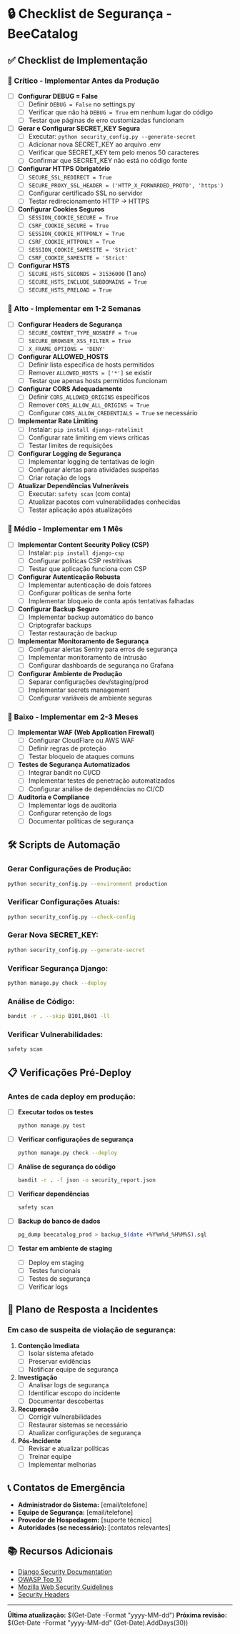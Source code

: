 # 🔒 Checklist de Segurança - BeeCatalog

## ✅ Checklist de Implementação

### 🚨 Crítico - Implementar Antes da Produção

- [ ] **Configurar DEBUG = False**
  - [ ] Definir `DEBUG = False` no settings.py
  - [ ] Verificar que não há `DEBUG = True` em nenhum lugar do código
  - [ ] Testar que páginas de erro customizadas funcionam

- [ ] **Gerar e Configurar SECRET_KEY Segura**
  - [ ] Executar: `python security_config.py --generate-secret`
  - [ ] Adicionar nova SECRET_KEY ao arquivo .env
  - [ ] Verificar que SECRET_KEY tem pelo menos 50 caracteres
  - [ ] Confirmar que SECRET_KEY não está no código fonte

- [ ] **Configurar HTTPS Obrigatório**
  - [ ] `SECURE_SSL_REDIRECT = True`
  - [ ] `SECURE_PROXY_SSL_HEADER = ('HTTP_X_FORWARDED_PROTO', 'https')`
  - [ ] Configurar certificado SSL no servidor
  - [ ] Testar redirecionamento HTTP → HTTPS

- [ ] **Configurar Cookies Seguros**
  - [ ] `SESSION_COOKIE_SECURE = True`
  - [ ] `CSRF_COOKIE_SECURE = True`
  - [ ] `SESSION_COOKIE_HTTPONLY = True`
  - [ ] `CSRF_COOKIE_HTTPONLY = True`
  - [ ] `SESSION_COOKIE_SAMESITE = 'Strict'`
  - [ ] `CSRF_COOKIE_SAMESITE = 'Strict'`

- [ ] **Configurar HSTS**
  - [ ] `SECURE_HSTS_SECONDS = 31536000` (1 ano)
  - [ ] `SECURE_HSTS_INCLUDE_SUBDOMAINS = True`
  - [ ] `SECURE_HSTS_PRELOAD = True`

### 🔶 Alto - Implementar em 1-2 Semanas

- [ ] **Configurar Headers de Segurança**
  - [ ] `SECURE_CONTENT_TYPE_NOSNIFF = True`
  - [ ] `SECURE_BROWSER_XSS_FILTER = True`
  - [ ] `X_FRAME_OPTIONS = 'DENY'`

- [ ] **Configurar ALLOWED_HOSTS**
  - [ ] Definir lista específica de hosts permitidos
  - [ ] Remover `ALLOWED_HOSTS = ['*']` se existir
  - [ ] Testar que apenas hosts permitidos funcionam

- [ ] **Configurar CORS Adequadamente**
  - [ ] Definir `CORS_ALLOWED_ORIGINS` específicos
  - [ ] Remover `CORS_ALLOW_ALL_ORIGINS = True`
  - [ ] Configurar `CORS_ALLOW_CREDENTIALS = True` se necessário

- [ ] **Implementar Rate Limiting**
  - [ ] Instalar: `pip install django-ratelimit`
  - [ ] Configurar rate limiting em views críticas
  - [ ] Testar limites de requisições

- [ ] **Configurar Logging de Segurança**
  - [ ] Implementar logging de tentativas de login
  - [ ] Configurar alertas para atividades suspeitas
  - [ ] Criar rotação de logs

- [ ] **Atualizar Dependências Vulneráveis**
  - [ ] Executar: `safety scan` (com conta)
  - [ ] Atualizar pacotes com vulnerabilidades conhecidas
  - [ ] Testar aplicação após atualizações

### 🔷 Médio - Implementar em 1 Mês

- [ ] **Implementar Content Security Policy (CSP)**
  - [ ] Instalar: `pip install django-csp`
  - [ ] Configurar políticas CSP restritivas
  - [ ] Testar que aplicação funciona com CSP

- [ ] **Configurar Autenticação Robusta**
  - [ ] Implementar autenticação de dois fatores
  - [ ] Configurar políticas de senha forte
  - [ ] Implementar bloqueio de conta após tentativas falhadas

- [ ] **Configurar Backup Seguro**
  - [ ] Implementar backup automático do banco
  - [ ] Criptografar backups
  - [ ] Testar restauração de backup

- [ ] **Implementar Monitoramento de Segurança**
  - [ ] Configurar alertas Sentry para erros de segurança
  - [ ] Implementar monitoramento de intrusão
  - [ ] Configurar dashboards de segurança no Grafana

- [ ] **Configurar Ambiente de Produção**
  - [ ] Separar configurações dev/staging/prod
  - [ ] Implementar secrets management
  - [ ] Configurar variáveis de ambiente seguras

### 🔵 Baixo - Implementar em 2-3 Meses

- [ ] **Implementar WAF (Web Application Firewall)**
  - [ ] Configurar CloudFlare ou AWS WAF
  - [ ] Definir regras de proteção
  - [ ] Testar bloqueio de ataques comuns

- [ ] **Testes de Segurança Automatizados**
  - [ ] Integrar bandit no CI/CD
  - [ ] Implementar testes de penetração automatizados
  - [ ] Configurar análise de dependências no CI/CD

- [ ] **Auditoria e Compliance**
  - [ ] Implementar logs de auditoria
  - [ ] Configurar retenção de logs
  - [ ] Documentar políticas de segurança

## 🛠️ Scripts de Automação

### Gerar Configurações de Produção:
```bash
python security_config.py --environment production
```

### Verificar Configurações Atuais:
```bash
python security_config.py --check-config
```

### Gerar Nova SECRET_KEY:
```bash
python security_config.py --generate-secret
```

### Verificar Segurança Django:
```bash
python manage.py check --deploy
```

### Análise de Código:
```bash
bandit -r . --skip B101,B601 -ll
```

### Verificar Vulnerabilidades:
```bash
safety scan
```

## 📋 Verificações Pré-Deploy

### Antes de cada deploy em produção:

- [ ] **Executar todos os testes**
  ```bash
  python manage.py test
  ```

- [ ] **Verificar configurações de segurança**
  ```bash
  python manage.py check --deploy
  ```

- [ ] **Análise de segurança do código**
  ```bash
  bandit -r . -f json -o security_report.json
  ```

- [ ] **Verificar dependências**
  ```bash
  safety scan
  ```

- [ ] **Backup do banco de dados**
  ```bash
  pg_dump beecatalog_prod > backup_$(date +%Y%m%d_%H%M%S).sql
  ```

- [ ] **Testar em ambiente de staging**
  - [ ] Deploy em staging
  - [ ] Testes funcionais
  - [ ] Testes de segurança
  - [ ] Verificar logs

## 🚨 Plano de Resposta a Incidentes

### Em caso de suspeita de violação de segurança:

1. **Contenção Imediata**
   - [ ] Isolar sistema afetado
   - [ ] Preservar evidências
   - [ ] Notificar equipe de segurança

2. **Investigação**
   - [ ] Analisar logs de segurança
   - [ ] Identificar escopo do incidente
   - [ ] Documentar descobertas

3. **Recuperação**
   - [ ] Corrigir vulnerabilidades
   - [ ] Restaurar sistemas se necessário
   - [ ] Atualizar configurações de segurança

4. **Pós-Incidente**
   - [ ] Revisar e atualizar políticas
   - [ ] Treinar equipe
   - [ ] Implementar melhorias

## 📞 Contatos de Emergência

- **Administrador do Sistema:** [email/telefone]
- **Equipe de Segurança:** [email/telefone]
- **Provedor de Hospedagem:** [suporte técnico]
- **Autoridades (se necessário):** [contatos relevantes]

## 📚 Recursos Adicionais

- [Django Security Documentation](https://docs.djangoproject.com/en/stable/topics/security/)
- [OWASP Top 10](https://owasp.org/www-project-top-ten/)
- [Mozilla Web Security Guidelines](https://infosec.mozilla.org/guidelines/web_security)
- [Security Headers](https://securityheaders.com/)

---

**Última atualização:** $(Get-Date -Format "yyyy-MM-dd")
**Próxima revisão:** $(Get-Date -Format "yyyy-MM-dd" (Get-Date).AddDays(30))